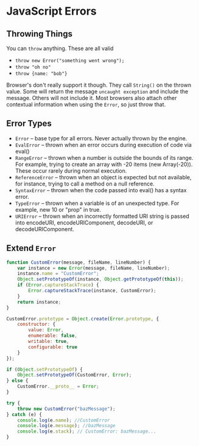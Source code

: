 # JavaScript Errors

## Throwing Things

You can `throw` anything. These are all valid

-   `throw new Error("something went wrong");`
-   `throw "oh no"`
-   `throw {name: "bob"}`

Browser's don't really support it though. They call `String()` on the thrown value. Some will return the message `uncaught exception` and include the message. Others will not include it. Most browsers also attach other contextual information when using the `Error`, so just throw that.

## Error Types

-   `Error` – base type for all errors. Never actually thrown by the engine.
-   `EvalError` – thrown when an error occurs during execution of code via eval()
-   `RangeError` – thrown when a number is outside the bounds of its range. For example, trying to create an array with -20 items (new Array(-20)). These occur rarely during normal execution.
-   `ReferenceError` – thrown when an object is expected but not available, for instance, trying to call a method on a null reference.
-   `SyntaxError` – thrown when the code passed into eval() has a syntax error.
-   `TypeError` – thrown when a variable is of an unexpected type. For example, new 10 or "prop" in true.
-   `URIError` – thrown when an incorrectly formatted URI string is passed into encodeURI, encodeURIComponent, decodeURI, or decodeURIComponent.

## Extend `Error`

```js
function CustomError(message, fileName, lineNumber) {
    var instance = new Error(message, fileName, lineNumber);
    instance.name = "CustomError";
    Object.setPrototypeOf(instance, Object.getPrototypeOf(this));
    if (Error.captureStackTrace) {
        Error.captureStackTrace(instance, CustomError);
    }
    return instance;
}

CustomError.prototype = Object.create(Error.prototype, {
    constructor: {
        value: Error,
        enumerable: false,
        writable: true,
        configurable: true
    }
});

if (Object.setPrototypeOf) {
    Object.setPrototypeOf(CustomError, Error);
} else {
    CustomError.__proto__ = Error;
}

try {
    throw new CustomError("bazMessage");
} catch (e) {
    console.log(e.name); //CustomError
    console.log(e.message); //bazMessage
    console.log(e.stack); // CustomError: bazMessage...
}
```
